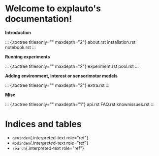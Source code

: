 # Welcome to explauto\'s documentation!

**Introduction**

::: {.toctree titlesonly="" maxdepth="2"}
about.rst installation.rst notebook.rst
:::

**Running experiments**

::: {.toctree titlesonly="" maxdepth="2"}
experiment.rst pool.rst
:::

**Adding environment, interest or sensorimotor models**

::: {.toctree titlesonly="" maxdepth="2"}
extra.rst
:::

**Misc**

::: {.toctree titlesonly="" maxdepth="1"}
api.rst FAQ.rst knownissues.rst
:::

# Indices and tables

-   `genindex`{.interpreted-text role="ref"}
-   `modindex`{.interpreted-text role="ref"}
-   `search`{.interpreted-text role="ref"}
